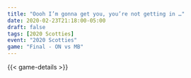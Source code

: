 ```yaml
---
title: "Oooh I’m gonna get you, you’re not getting in …"
date: 2020-02-23T21:18:00-05:00
draft: false
tags: [2020 Scotties]
event: "2020 Scotties"
game: "Final - ON vs MB"
---
```

{{< game-details >}}
<!--more--> 